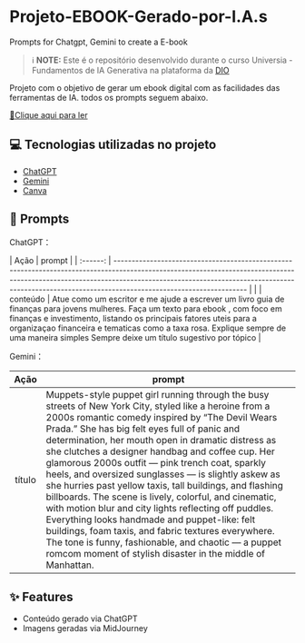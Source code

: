 # Projeto-EBOOK-Gerado-por-I.A.s
Prompts for Chatgpt, Gemini  to create a E-book



 > ℹ️ **NOTE:** Este é o repositório desenvolvido durante o curso Universia - Fundamentos de IA Generativa na plataforma da [DIO](https://dio.me)

Projeto com o objetivo de gerar um ebook digital com as facilidades das ferramentas de IA. todos os prompts
seguem abaixo.

<a href="" title="View PDF now"> 📕Clique aqui para ler</a>

## 💻 Tecnologias utilizadas no projeto

- [ChatGPT](https://chat.openai.com/) 
- [Gemini]([https://gemini.google.com/app?hl=pt-BR])
- [Canva](https://www.canva.com)

## 🧠 Prompts
ChatGPT：

|   Ação   | prompt                                                                                                                                                                                                                                                                         |
| :------: | ------------------------------------------------------------------------------------------------------------------------------------------------------------------------------------------------------------------------------------------------------------------------------ |                                                    |
| conteúdo | Atue como um escritor e me ajude a escrever um livro guia de finanças para jovens mulheres. Faça um texto para ebook , com foco em finanças e investimento, listando os principais fatores uteis para a organizaçao financeira e tematicas como a taxa rosa. Explique sempre de uma maneira simples Sempre deixe um título sugestivo por tópico |


Gemini：

|  Ação  | prompt                                                                                 |
| :----: | -------------------------------------------------------------------------------------- |
| título | Muppets-style puppet girl running through the busy streets of New York City, styled like a heroine from a 2000s romantic comedy inspired by “The Devil Wears Prada.” She has big felt eyes full of panic and determination, her mouth open in dramatic distress as she clutches a designer handbag and coffee cup. Her glamorous 2000s outfit — pink trench coat, sparkly heels, and oversized sunglasses — is slightly askew as she hurries past yellow taxis, tall buildings, and flashing billboards. The scene is lively, colorful, and cinematic, with motion blur and city lights reflecting off puddles. Everything looks handmade and puppet-like: felt buildings, foam taxis, and fabric textures everywhere. The tone is funny, fashionable, and chaotic — a puppet romcom moment of stylish disaster in the middle of Manhattan. |

## ✨ Features

- Conteúdo gerado via ChatGPT
- Imagens geradas via MidJourney
